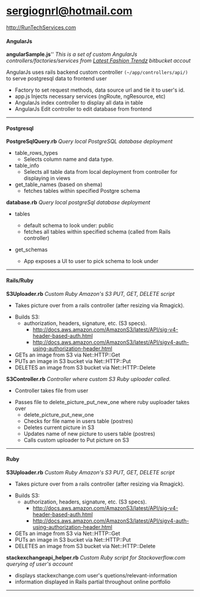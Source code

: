 # sergiognrl@hotmail.com

http://RunTechServices.com

#### AngularJs

**angularSample.js**''
*This is a set of custom AngularJs controllers/factories/services from [Latest Fashion Trendz](https://bitbucket.org/wowiamhere/latestfashiontrendzblog) bitbucket accout*

AngularJs uses rails backend custom controller `(~/app/controllers/api/)` to serve postgresql data to frontend user

- Factory to set request methods, data source url and tie it to user's id.
- app.js Injects necessary services (ngRoute, ngResource, etc)
- AngularJs index controller to display all data in table
- AngularJs Edit controller to edit database from frontend

-------------------------

#### Postgresql

**PostgreSqlQuery.rb**
*Query local PostgreSQL database deployment*

- table_rows_types
	- Selects column name and data type.
- table_info
	- Selects all table data from local deployment from controller for displaying in views
- get_table_names (based on shema)
	- fetches tables within specified Postgre schema

**database.rb**
*Query local postgreSql database deployment*

- tables
	- default schema to look under: public
	- fetches all tables within specified schema (called from Rails controller)

- get_schemas
	- App exposes a UI to user to pick schema to look under

------------------------

#### Rails/Ruby

**S3Uploader.rb**
*Custom Ruby Amazon's S3 PUT, GET, DELETE script*

* Takes picture over from a rails controller (after resizing via Rmagick).
- Builds S3:
	- authorization, headers, signature, etc. (S3 specs).
		- http://docs.aws.amazon.com/AmazonS3/latest/API/sig-v4-header-based-auth.html
		- http://docs.aws.amazon.com/AmazonS3/latest/API/sigv4-auth-using-authorization-header.html
- GETs an image from S3 via Net::HTTP::Get
- PUTs an image in S3 bucket via Net::HTTP::Put
- DELETES an image from S3 bucket via Net::HTTP::Delete

**S3Controller.rb**
*Controller where custom S3 Ruby uploader called.*

* Controller takes file from user
- Passes file to delete_picture_put_new_one where ruby uuploader takes over
	* delete_picture_put_new_one
	+ Checks for file name in users table (postres)
	- Deletes current picture in S3
	* Updates name of new picture to users table (postres)
	+ Calls custom uploader to Put picture on S3 

------------------------

#### Ruby

**S3Uploader.rb**
*Custom Ruby Amazon's S3 PUT, GET, DELETE script*

* Takes picture over from a rails controller (after resizing via Rmagick).
- Builds S3:
	- authorization, headers, signature, etc. (S3 specs).
		- http://docs.aws.amazon.com/AmazonS3/latest/API/sig-v4-header-based-auth.html
		- http://docs.aws.amazon.com/AmazonS3/latest/API/sigv4-auth-using-authorization-header.html
- GETs an image from S3 via Net::HTTP::Get
- PUTs an image in S3 bucket via Net::HTTP::Put
- DELETES an image from S3 bucket via Net::HTTP::Delete  

**stackexchangeapi_helper.rb**
*Custom Ruby script for Stackoverflow.com querying of user's account*

* displays stackexchange.com user's quetions/relevant-information
* information displayed in Rails partial throughout online portfolio

------------------------


